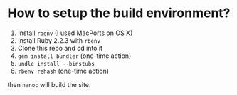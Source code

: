 # How to setup the build environment?

1. Install `rbenv` (I used MacPorts on OS X)
2. Install Ruby 2.2.3 with `rbenv`
3. Clone this repo and cd into it
4. `gem install bundler` (one-time action)
5. `undle install --binstubs`
6. `rbenv rehash` (one-time action)

then `nanoc` will build the site.

